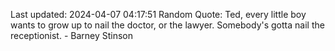 Last updated: 2024-04-07 04:17:51
Random Quote: Ted, every little boy wants to grow up to nail the doctor, or the lawyer. Somebody's gotta nail the receptionist. - Barney Stinson